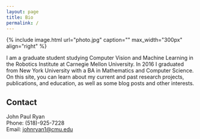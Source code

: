 ```yaml
---
layout: page
title: Bio
permalink: /
---
```


{% include image.html url="photo.jpg" caption="" max_width="300px" align="right" %}

I am a graduate student studying Computer Vision and Machine Learning in the Robotics Institute at Carnegie Mellon University. In 2016 I graduated from New York University with a BA in Mathematics and Computer Science. On this site, you can learn about my current and past research projects, publications, and education, as well as some blog posts and other interests.  

## Contact

John Paul Ryan <br />
Phone: (518)-925-7228 <br/>
Email: [johnryan1@cmu.edu]


[johnryan1@cmu.edu]: mailto:johnryan1@cmu.edu

